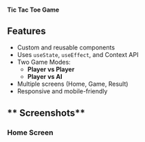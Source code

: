 #### **Tic Tac Toe Game**

## **Features**
- Custom and reusable components  
- Uses `useState`, `useEffect`, and Context API  
- Two Game Modes:  
   - **Player vs Player**  
   - **Player vs AI**  
- Multiple screens (Home, Game, Result)  
- Responsive and mobile-friendly  

## ** Screenshots**
###  Home Screen  
